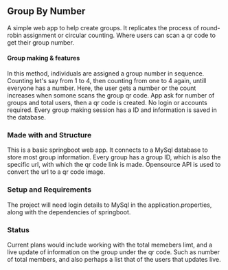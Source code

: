 
## Group By Number

A simple web app to help create groups. It replicates the process of round-robin assignment or circular counting. Where users can scan a qr code to get their group number.

#### Group making & features

In this method, individuals are assigned a group number in sequence. Counting let's say from 1 to 4, then counting from one to 4 again, untill everyone has a number. 
Here, the user gets a number or the count increases when somone scans the group qr code.
App ask for number of groups and total users, then a qr code is created. No login or accounts required. Every group making session has a ID and information is saved in the database. 

### Made with and Structure

This is a basic springboot web app. It connects to a MySql database to store most group information. Every group has a group ID, which is also the specific url, with which the qr code link is made. Opensource API is used to convert the url to a qr code image.

### Setup and Requirements 

The project will need login details to MySql in the application.properties, along with the dependencies of springboot. 

### Status

Current plans would include working with the total memebers limt, and a live update of information on the group under the qr code. Such as number of total members, and also perhaps a list that of the users that updates live. 

